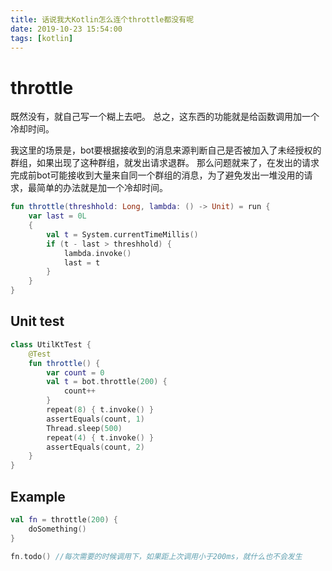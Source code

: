 ```yaml
---
title: 话说我大Kotlin怎么连个throttle都没有呢
date: 2019-10-23 15:54:00
tags: [kotlin]
---
```


# throttle
既然没有，就自己写一个糊上去吧。
总之，这东西的功能就是给函数调用加一个冷却时间。

我这里的场景是，bot要根据接收到的消息来源判断自己是否被加入了未经授权的群组，如果出现了这种群组，就发出请求退群。
那么问题就来了，在发出的请求完成前bot可能接收到大量来自同一个群组的消息，为了避免发出一堆没用的请求，最简单的办法就是加一个冷却时间。

```kotlin
fun throttle(threshhold: Long, lambda: () -> Unit) = run {
    var last = 0L
    {
        val t = System.currentTimeMillis()
        if (t - last > threshhold) {
            lambda.invoke()
            last = t
        }
    }
}
```

## Unit test

```kotlin
class UtilKtTest {
    @Test
    fun throttle() {
        var count = 0
        val t = bot.throttle(200) {
            count++
        }
        repeat(8) { t.invoke() }
        assertEquals(count, 1)
        Thread.sleep(500)
        repeat(4) { t.invoke() }
        assertEquals(count, 2)
    }
}
```

## Example

```kotlin
val fn = throttle(200) {
    doSomething()
}
    
fn.todo() //每次需要的时候调用下，如果距上次调用小于200ms，就什么也不会发生
```